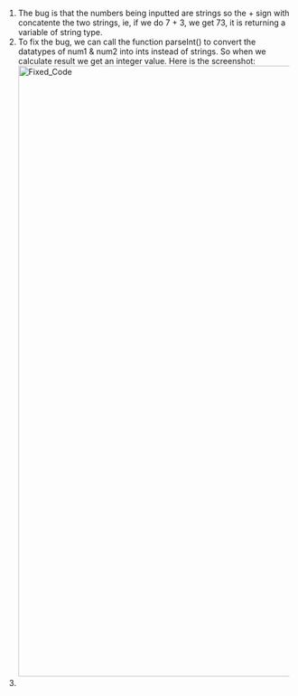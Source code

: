 1. The bug is that the numbers being inputted are strings so the + sign with concatente the two strings, ie, if we do 7 + 3, we get 73, it is returning a variable of string type. 
2. To fix the bug, we can call the function parseInt() to convert the datatypes of num1 & num2 into ints instead of strings. So when we calculate result we get an integer value. Here is the screenshot: <img width="1081" alt="Fixed_Code" src="https://user-images.githubusercontent.com/62210140/115983886-d984db80-a558-11eb-830f-48fd5e28fa5b.png">
3. 
